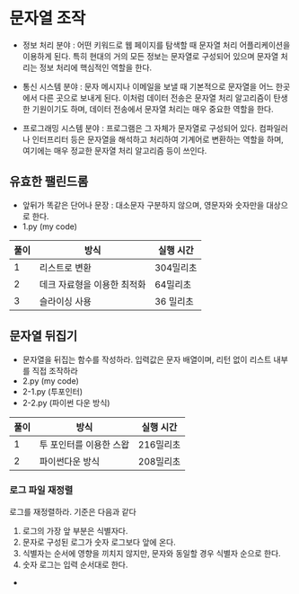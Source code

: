# 문자열 조작

- 정보 처리 분야 : 어떤 키워드로 웹 페이지를 탐색할 때 문자열 처리 어플리케이션을 이용하게 된다.
특히 현대의 거의 모든 정보는 문자열로 구성되어 있으며 문자열 처리는 정보 처리에 핵심적인 역할을 한다.

- 통신 시스템 분야 : 문자 메시지나 이메일을 보낼 때 기본적으로 문자열을 어느 한곳에서 다른 곳으로 보내게 된다.
이처럼 데이터 전송은 문자열 처리 알고리즘이 탄생한 기원이기도 하며, 데이터 전송에서 문자열 처리는 매우 중요한 역할을 한다.

- 프로그래밍 시스템 분야 : 프로그램은 그 자체가 문자열로 구성되어 있다. 컴파일러나 인터프리터 등은 문자열을 해석하고
처리하여 기계어로 변환하는 역할을 하며, 여기에는 매우 정교한 문자열 처리 알고리즘 등이 쓰인다. 

## 유효한 팰린드롬
 - 앞뒤가 똑같은 단어나 문장 : 대소문자 구분하지 않으며, 영문자와 숫자만을 대상으로 한다.
 - 1.py (my code)

|풀이|방식|실행 시간|
|----|----|----|
|1|리스트로 변환 |304밀리초|
|2|데크 자료형을 이용한 최적화|64밀리초|
|3|슬라이싱 사용|36 밀리초|

## 문자열 뒤집기
 - 문자열을 뒤집는 함수를 작성하라. 입력값은 문자 배열이며, 리턴 없이 리스트 내부를 직접 조작하라
 - 2.py (my code)
 - 2-1.py (투포인터)
 - 2-2.py (파이썬 다운 방식)

|풀이|방식|실행 시간|
|----|----|----|
|1|투 포인터를 이용한 스왑|216밀리초|
|2|파이썬다운 방식|208밀리초|

### 로그 파일 재정렬
로그를 재정렬하라. 기준은 다음과 같다
1. 로그의 가장 앞 부분은 식별자다.
2. 문자로 구성된 로그가 숫자 로그보다 앞에 온다. 
3. 식별자는 순서에 영향을 끼치지 않지만, 문자와 동일할 경우 식별자 순으로 한다.
4. 숫자 로그는 입력 순서대로 한다.

 - 